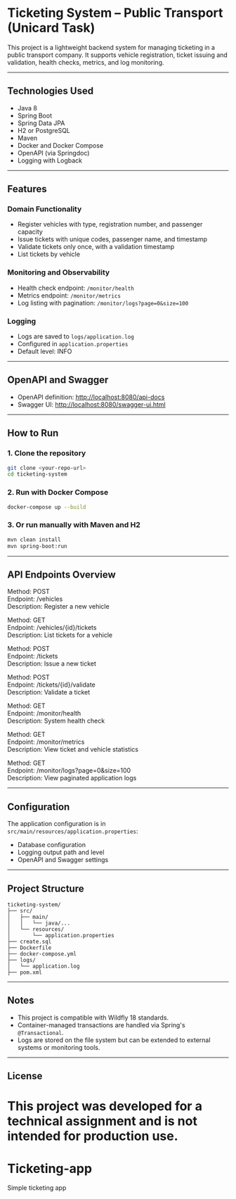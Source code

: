 # Ticketing System – Public Transport (Unicard Task)

This project is a lightweight backend system for managing ticketing in a public transport company. It supports vehicle registration, ticket issuing and validation, health checks, metrics, and log monitoring.

---

## Technologies Used

- Java 8
- Spring Boot
- Spring Data JPA
- H2 or PostgreSQL
- Maven
- Docker and Docker Compose
- OpenAPI (via Springdoc)
- Logging with Logback

---

## Features

### Domain Functionality

- Register vehicles with type, registration number, and passenger capacity
- Issue tickets with unique codes, passenger name, and timestamp
- Validate tickets only once, with a validation timestamp
- List tickets by vehicle

### Monitoring and Observability

- Health check endpoint: `/monitor/health`
- Metrics endpoint: `/monitor/metrics`
- Log listing with pagination: `/monitor/logs?page=0&size=100`

### Logging

- Logs are saved to `logs/application.log`
- Configured in `application.properties`
- Default level: INFO

---

## OpenAPI and Swagger

- OpenAPI definition: [http://localhost:8080/api-docs](http://localhost:8080/api-docs)
- Swagger UI: [http://localhost:8080/swagger-ui.html](http://localhost:8080/swagger-ui.html)

---

## How to Run

### 1. Clone the repository
```bash
git clone <your-repo-url>
cd ticketing-system
```

### 2. Run with Docker Compose
```bash
docker-compose up --build
```

### 3. Or run manually with Maven and H2
```bash
mvn clean install
mvn spring-boot:run
```

---

## API Endpoints Overview

Method: POST  
Endpoint: /vehicles  
Description: Register a new vehicle  

Method: GET  
Endpoint: /vehicles/{id}/tickets  
Description: List tickets for a vehicle  

Method: POST  
Endpoint: /tickets  
Description: Issue a new ticket  

Method: POST  
Endpoint: /tickets/{id}/validate  
Description: Validate a ticket  

Method: GET  
Endpoint: /monitor/health  
Description: System health check  

Method: GET  
Endpoint: /monitor/metrics  
Description: View ticket and vehicle statistics  

Method: GET  
Endpoint: /monitor/logs?page=0&size=100  
Description: View paginated application logs  

---

## Configuration

The application configuration is in `src/main/resources/application.properties`:
- Database configuration
- Logging output path and level
- OpenAPI and Swagger settings

---

## Project Structure

```
ticketing-system/
├── src/
│   ├── main/
│   │   └── java/...
│   └── resources/
│       └── application.properties
├── create.sql
├── Dockerfile
├── docker-compose.yml
├── logs/
│   └── application.log
├── pom.xml
```

---

## Notes

- This project is compatible with Wildfly 18 standards.
- Container-managed transactions are handled via Spring's `@Transactional`.
- Logs are stored on the file system but can be extended to external systems or monitoring tools.

---

## License

This project was developed for a technical assignment and is not intended for production use.
=======
# Ticketing-app
Simple ticketing app
